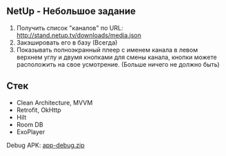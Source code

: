 ## NetUp - Небольшое задание
1. Получить список "каналов" по URL: http://stand.netup.tv/downloads/media.json
2. Закэшировать его в базу
(Всегда)
3. Показывать полноэкранный плеер с именем канала в левом верхнем углу и двумя кнопками для смены канала, кнопки можете расположить на свое усмотрение. (Больше ничего не должно быть)

## Стек
- Clean Architecture, MVVM
- Retrofit, OkHttp
- Hilt
- Room DB
- ExoPlayer

Debug APK:
[app-debug.zip](https://github.com/ManuchekhrT/netup-test-task/files/11330700/app-debug.zip)

